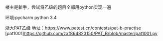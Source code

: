 楼主是新手，尝试将乙级的题目全部用python实现一遍

环境:pycharm python 3.4

浙大PAT乙级 地址：https://www.patest.cn/contests/pat-b-practise
[pat1001]https://github.com/zxf864823150/PAT_B/blob/master/pat1001.py
